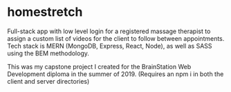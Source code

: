# homestretch
Full-stack app with low level login for a registered massage therapist to assign a custom list of videos for the client to follow between appointments. Tech stack is MERN (MongoDB, Express, React, Node), as well as SASS using the BEM methodology.

This was my capstone project I created for the BrainStation Web Development diploma in the summer of 2019.
(Requires an npm i in both the client and server directories)
